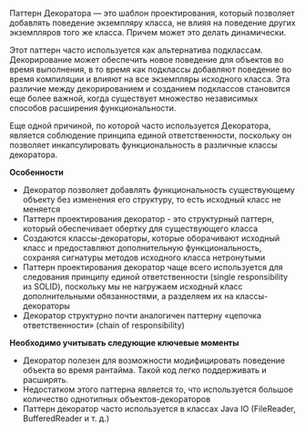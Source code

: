 Паттерн Декоратора — это шаблон проектирования, который позволяет добавлять поведение экземпляру класса, не влияя на поведение других экземпляров того же класса. Причем может это делать динамически.

Этот паттерн часто используется как альтернатива подклассам. Декорирование может обеспечить новое поведение для объектов во время выполнения, в то время как подклассы добавляют поведение во время компиляции и влияют на все экземпляры исходного класса. Эта различие между декорированием и созданием подклассов становится еще более важной, когда существует множество независимых способов расширения функциональности.

Еще одной причиной, по которой часто используется Декоратора, является соблюдение принципа единой ответственности, поскольку он позволяет инкапсулировать функциональность в различные классы декоратора.

**Особенности** 
- Декоратор позволяет добавлять функциональность существующему объекту без изменения его структуру, то есть исходный класс не меняется 
- Паттерн проектирования декоратор - это структурный паттерн, который обеспечивает обертку для существующего класса 
- Создаются классы-декораторы, которые оборачивают исходный класс и предоставляют дополнительную функциональность, сохраняя сигнатуры методов исходного класса нетронутыми 
- Паттерн проектирования декоратор чаще всего используется для следования принципу единой ответственности (single responsibility из SOLID), поскольку мы не нагружаем исходный класс дополнительными обязанностями, а разделяем их на классы-декораторы 
- Декоратор структурно почти аналогичен паттерну «цепочка ответственности» (chain of responsibility) 

**Необходимо учитывать следующие ключевые моменты** 
- Декоратор полезен для возможности модифицировать поведение объекта во время рантайма. Такой код легко поддерживать и расширять. 
- Недостатком этого паттерна является то, что используется большое количество однотипных объектов-декораторов
 - Паттерн декоратор часто используется в классах Java IO (FileReader, BufferedReader и т. д.)